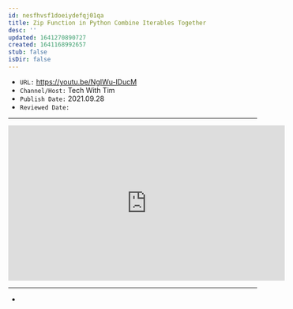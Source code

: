 ```yaml
---
id: nesfhvsf1doeiydefqj01qa
title: Zip Function in Python Combine Iterables Together
desc: ''
updated: 1641270890727
created: 1641168992657
stub: false
isDir: false
---
```



- `URL:` <https://youtu.be/NgIWu-lDucM>
- `Channel/Host:` Tech With Tim
- `Publish Date:` 2021.09.28
- `Reviewed Date:` 

---

<center><iframe width="560" height="315" src="https://www.youtube.com/embed/NgIWu-lDucM" frameborder="0" allow="accelerometer; autoplay; encrypted-media; gyroscope; picture-in-picture" allowfullscreen></iframe></center>

---

-

